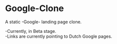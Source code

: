 # Google-Clone
A static -Google- landing page clone. 

<p>
-Currently, in Beta stage.</br>
-Links are currently pointing to Dutch Google pages.
</p>
